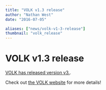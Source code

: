 ```yaml
---
title: "VOLK v1.3 release"
author: "Nathan West"
date: "2016-07-05"

aliases: ["news/volk-v1-3-release"]
thumbnail: "volk_release"
---
```


# VOLK v1.3 release

[VOLK has released version v3.](http://libvolk.org/release-v123.html).

Check out [the VOLK website](http://libvolk.org/) for more details!
